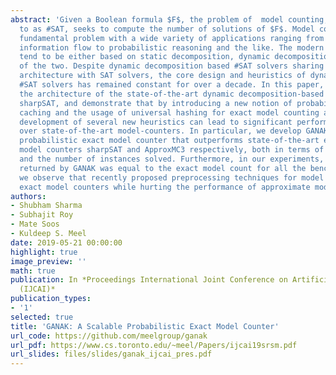 ```yaml
---
abstract: 'Given a Boolean formula $F$, the problem of  model counting, also referred
  to as #SAT, seeks to compute the number of solutions of $F$. Model counting is a
  fundamental problem with a wide variety of applications ranging from planning, quantified
  information flow to probabilistic reasoning and the like. The modern #SAT solvers
  tend to be either based on static decomposition, dynamic decomposition, or a hybrid
  of the two. Despite dynamic decomposition based #SAT solvers sharing much of their
  architecture with SAT solvers, the core design and heuristics of dynamic decomposition-based
  #SAT solvers has remained constant for over a decade. In this paper, we revisit
  the architecture of the state-of-the-art dynamic decomposition-based #SAT tool,
  sharpSAT, and demonstrate that by introducing a new notion of probabilistic component
  caching and the usage of universal hashing for exact model counting along with the
  development of several new heuristics can lead to significant performance improvement
  over state-of-the-art model-counters. In particular, we develop GANAK, a new scalable
  probabilistic exact model counter that outperforms state-of-the-art exact and approximate
  model counters sharpSAT and ApproxMC3 respectively, both in terms of PAR-2 score
  and the number of instances solved. Furthermore, in our experiments, the model count
  returned by GANAK was equal to the exact model count for all the benchmarks. Finally,
  we observe that recently proposed preprocessing techniques for model counting benefit
  exact model counters while hurting the performance of approximate model counters.'
authors:
- Shubham Sharma
- Subhajit Roy
- Mate Soos
- Kuldeep S. Meel
date: 2019-05-21 00:00:00
highlight: true
image_preview: ''
math: true
publication: In *Proceedings International Joint Conference on Artificial Intelligence
  (IJCAI)*
publication_types:
- '1'
selected: true
title: 'GANAK: A Scalable Probabilistic Exact Model Counter'
url_code: https://github.com/meelgroup/ganak
url_pdf: https://www.cs.toronto.edu/~meel/Papers/ijcai19srsm.pdf
url_slides: files/slides/ganak_ijcai_pres.pdf
---
```


